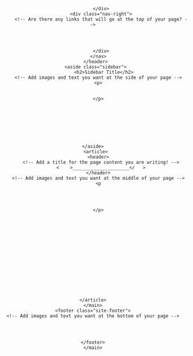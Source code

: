 <!DOCTYPE html>
<html>
  <head>
    <meta charset="utf-8" />
    <link href="style.css" rel="stylesheet"/>
    <title>_______________________</title>
  </head>
  <body>
    <main>
      <header class="site-header">
        <nav class="nav">
          <div class="nav-left">
          <!-- Is there a title for the whole page? -->




          </div>
          <div class="nav-right">
          <!-- Are there any links that will go at the top of your page? -->




          </div>
        </nav>
      </header>
      <aside class="sidebar">
            <h2>Sidebar Title</h2>
        <!-- Add images and text you want at the side of your page -->
        <p>


        </p>








    </aside>
      <article>
        <header>
          <!-- Add a title for the page content you are writing! -->
          <    >_____________________</   >
        </header>
        <!-- Add images and text you want at the middle of your page -->
        <p




        </p>
















    </article>
    </main>
    <footer class="site-footer">
    <!-- Add images and text you want at the bottom of your page -->




    </footer>
    </main>
  </body>
</html>
